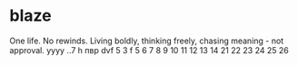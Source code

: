 # blaze

One life. No rewinds. Living boldly, thinking freely, chasing meaning - not approval.
yyyy
..7 h 
пвр dvf 
5
3
f
5
6
7
8
9
10
11
12
13
14
21
22
23
24
25
26

